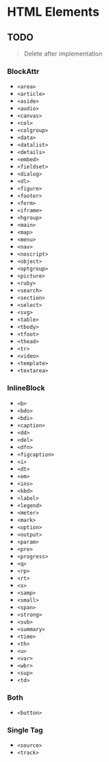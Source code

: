 # HTML Elements

## TODO

> Delete after implementation

### BlockAttr

- `<area>`
- `<article>`
- `<aside>`
- `<audio>`
- `<canvas>`
- `<col>`
- `<colgroup>`
- `<data>`
- `<datalist>`
- `<details>`
- `<embed>`
- `<fieldset>`
- `<dialog>`
- `<dl>`
- `<figure>`
- `<footer>`
- `<form>` 
- `<iframe>`
- `<hgroup>`
- `<main>`
- `<map>`
- `<menu>`
- `<nav>`
- `<noscript>`
- `<object>`
- `<optgroup>`
- `<picture>`
- `<ruby>`
- `<search>`
- `<section>`
- `<select>`
- `<svg>`
- `<table>`
- `<tbody>`
- `<tfoot>`
- `<thead>`
- `<tr>`
- `<video>`
- `<template>`
- `<textarea>`
### InlineBlock
- `<b>`
- `<bdo>`
- `<bdi>`
- `<caption>`
- `<dd>`
- `<del>`
- `<dfn>`
- `<figcaption>`
- `<i>`
- `<dt>`
- `<em>`
- `<ins>`
- `<kbd>`
- `<label>`
- `<legend>`
- `<meter>`
- `<mark>`
- `<option>`
- `<output>`
- `<param>`
- `<pre>`
- `<progress>`
- `<q>`
- `<rp>`
- `<rt>`
- `<s>`
- `<samp>`
- `<small>`
- `<span>`
- `<strong>`
- `<sub>`
- `<summary>`
- `<time>`
- `<th>`
- `<u>`
- `<var>`
- `<wbr>`
- `<sup>`
- `<td>`

### Both

- `<button>`

### Single Tag

- `<source>`
- `<track>`



